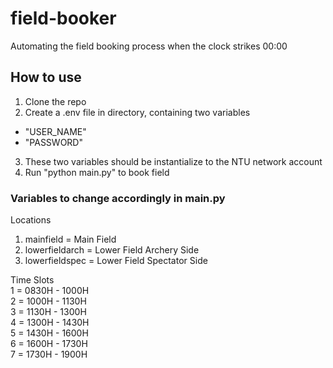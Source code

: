 # field-booker
Automating the field booking process when the clock strikes 00:00


## How to use
1) Clone the repo
2) Create a .env file in directory, containing two variables
- "USER_NAME"
- "PASSWORD"
3) These two variables should be instantialize to the NTU network account
4) Run "python main.py" to book field

  
    
### Variables to change accordingly in main.py

Locations 
1) mainfield = Main Field
2) lowerfieldarch = Lower Field Archery Side
3) lowerfieldspec = Lower Field Spectator Side
  
    
Time Slots  
1 = 0830H - 1000H  
2 = 1000H - 1130H  
3 = 1130H - 1300H  
4 = 1300H - 1430H  
5 = 1430H - 1600H  
6 = 1600H - 1730H  
7 = 1730H - 1900H  
